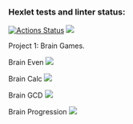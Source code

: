 ### Hexlet tests and linter status:
[![Actions Status](https://github.com/unsafe3007/python-project-lvl1/workflows/hexlet-check/badge.svg)](https://github.com/unsafe3007/python-project-lvl1/actions)
<a href="https://codeclimate.com/github/unsafe3007/python-project-lvl1/maintainability"><img src="https://api.codeclimate.com/v1/badges/b0e7094cd06d30776d77/maintainability" /></a>

Project 1: Brain Games.

Brain Even
<a href="https://asciinema.org/a/2fd1j30Z1wwqac7gsDeHxqNPG" target="_blank"><img src="https://asciinema.org/a/2fd1j30Z1wwqac7gsDeHxqNPG.svg" /></a>

Brain Calc
<a href="https://asciinema.org/a/F9KbuQ9GaFcY4VDaBYjiGLZlp" target="_blank"><img src="https://asciinema.org/a/F9KbuQ9GaFcY4VDaBYjiGLZlp.svg" /></a>

Brain GCD
<a href="https://asciinema.org/a/swQY5MxZft3MT8mDDV9S30gV7" target="_blank"><img src="https://asciinema.org/a/swQY5MxZft3MT8mDDV9S30gV7.svg" /></a>

Brain Progression 
<a href="https://asciinema.org/a/mIP94SLFgIcJkZ5uhBtmXKmx1" target="_blank"><img src="https://asciinema.org/a/mIP94SLFgIcJkZ5uhBtmXKmx1.svg" /></a>
